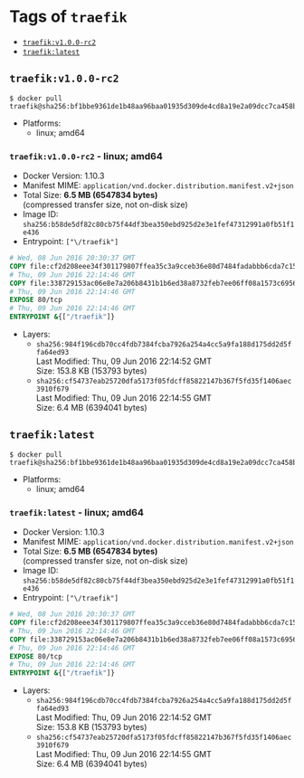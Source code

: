 <!-- THIS FILE IS GENERATED VIA '.template-helpers/generate-tag-details.pl' -->

# Tags of `traefik`

-	[`traefik:v1.0.0-rc2`](#traefikv100-rc2)
-	[`traefik:latest`](#traefiklatest)

## `traefik:v1.0.0-rc2`

```console
$ docker pull traefik@sha256:bf1bbe9361de1b48aa96baa01935d309de4cd8a19e2a09dcc7ca458b98d18959
```

- Platforms:
  - linux; amd64

### `traefik:v1.0.0-rc2` - linux; amd64

- Docker Version: 1.10.3
- Manifest MIME: `application/vnd.docker.distribution.manifest.v2+json`
- Total Size: **6.5 MB (6547834 bytes)**  
  (compressed transfer size, not on-disk size)
- Image ID: `sha256:b58de5df82c80cb75f44df3bea350ebd925d2e3e1fef47312991a0fb51f1e436`
- Entrypoint: `["\/traefik"]`

```dockerfile
# Wed, 08 Jun 2016 20:30:37 GMT
COPY file:cf2d208eee34f301179807ffea35c3a9cceb36e80d7484fadabbb6cda7c15bfb in /etc/ssl/certs/
# Thu, 09 Jun 2016 22:14:46 GMT
COPY file:338729153ac06e8e7a206b8431b1b6ed38a8732feb7ee06ff08a1573c6956551 in /
# Thu, 09 Jun 2016 22:14:46 GMT
EXPOSE 80/tcp
# Thu, 09 Jun 2016 22:14:46 GMT
ENTRYPOINT &{["/traefik"]}
```

- Layers:
  - `sha256:984f196cdb70cc4fdb7384fcba7926a254a4cc5a9fa188d175dd2d5ffa64ed93`  
    Last Modified: Thu, 09 Jun 2016 22:14:52 GMT  
    Size: 153.8 KB (153793 bytes)
  - `sha256:cf54737eab25720dfa5173f05fdcff85822147b367f5fd35f1406aec3910f679`  
    Last Modified: Thu, 09 Jun 2016 22:14:55 GMT  
    Size: 6.4 MB (6394041 bytes)

## `traefik:latest`

```console
$ docker pull traefik@sha256:bf1bbe9361de1b48aa96baa01935d309de4cd8a19e2a09dcc7ca458b98d18959
```

- Platforms:
  - linux; amd64

### `traefik:latest` - linux; amd64

- Docker Version: 1.10.3
- Manifest MIME: `application/vnd.docker.distribution.manifest.v2+json`
- Total Size: **6.5 MB (6547834 bytes)**  
  (compressed transfer size, not on-disk size)
- Image ID: `sha256:b58de5df82c80cb75f44df3bea350ebd925d2e3e1fef47312991a0fb51f1e436`
- Entrypoint: `["\/traefik"]`

```dockerfile
# Wed, 08 Jun 2016 20:30:37 GMT
COPY file:cf2d208eee34f301179807ffea35c3a9cceb36e80d7484fadabbb6cda7c15bfb in /etc/ssl/certs/
# Thu, 09 Jun 2016 22:14:46 GMT
COPY file:338729153ac06e8e7a206b8431b1b6ed38a8732feb7ee06ff08a1573c6956551 in /
# Thu, 09 Jun 2016 22:14:46 GMT
EXPOSE 80/tcp
# Thu, 09 Jun 2016 22:14:46 GMT
ENTRYPOINT &{["/traefik"]}
```

- Layers:
  - `sha256:984f196cdb70cc4fdb7384fcba7926a254a4cc5a9fa188d175dd2d5ffa64ed93`  
    Last Modified: Thu, 09 Jun 2016 22:14:52 GMT  
    Size: 153.8 KB (153793 bytes)
  - `sha256:cf54737eab25720dfa5173f05fdcff85822147b367f5fd35f1406aec3910f679`  
    Last Modified: Thu, 09 Jun 2016 22:14:55 GMT  
    Size: 6.4 MB (6394041 bytes)
